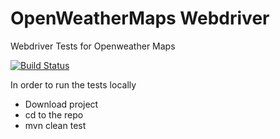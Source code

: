 # OpenWeatherMaps Webdriver

Webdriver Tests for Openweather Maps

[![Build Status](https://travis-ci.org/deadnight7/OpenWeatherMaps_Webdriver.svg?branch=master)](https://travis-ci.org/deadnight7/OpenWeatherMaps_Webdriver)

In order to run the tests locally 
- Download project 
- cd to the repo
- mvn clean test
